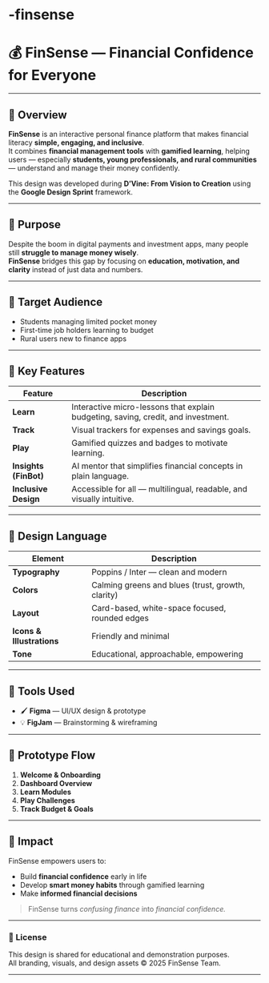 # -finsense
# 💰 FinSense — Financial Confidence for Everyone

---

## 🧭 Overview

**FinSense** is an interactive personal finance platform that makes financial literacy **simple, engaging, and inclusive**.  
It combines **financial management tools** with **gamified learning**, helping users — especially **students, young professionals, and rural communities** — understand and manage their money confidently.

This design was developed during **D’Vine: From Vision to Creation** using the **Google Design Sprint** framework.

---

## 🎯 Purpose

Despite the boom in digital payments and investment apps, many people still **struggle to manage money wisely**.  
**FinSense** bridges this gap by focusing on **education, motivation, and clarity** instead of just data and numbers.

---


## 👥 Target Audience

- Students managing limited pocket money  
- First-time job holders learning to budget  
- Rural users new to finance apps  

---


## 📱 Key Features

| Feature | Description |
|----------|-------------|
| **Learn** | Interactive micro-lessons that explain budgeting, saving, credit, and investment. |
| **Track** | Visual trackers for expenses and savings goals. |
| **Play** | Gamified quizzes and badges to motivate learning. |
| **Insights (FinBot)** | AI mentor that simplifies financial concepts in plain language. |
| **Inclusive Design** | Accessible for all — multilingual, readable, and visually intuitive. |

---

## 🎨 Design Language

| Element | Description |
|----------|-------------|
| **Typography** | Poppins / Inter — clean and modern |
| **Colors** | Calming greens and blues (trust, growth, clarity) |
| **Layout** | Card-based, white-space focused, rounded edges |
| **Icons & Illustrations** | Friendly and minimal |
| **Tone** | Educational, approachable, empowering |

---

## 🧰 Tools Used

- 🖌️ **Figma** — UI/UX design & prototype  
- 💡 **FigJam** — Brainstorming & wireframing  


---

## 🧩 Prototype Flow

1. **Welcome & Onboarding**  
2. **Dashboard Overview**  
3. **Learn Modules**  
4. **Play Challenges**  
5. **Track Budget & Goals**  


---

## 🌟 Impact

FinSense empowers users to:
- Build **financial confidence** early in life  
- Develop **smart money habits** through gamified learning  
- Make **informed financial decisions**  

> FinSense turns *confusing finance* into *financial confidence.*

---

### 🧾 License
This design is shared for educational and demonstration purposes.  
All branding, visuals, and design assets © 2025 FinSense Team.

---
